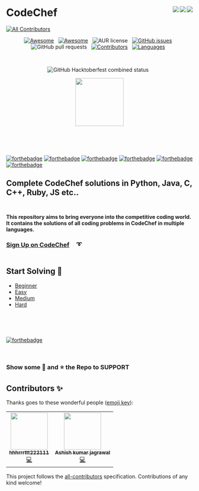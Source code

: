 # CodeChef <img align = "right" src ="https://img.shields.io/github/watchers/hhhrrrttt222111/CodeChef?style=flat-square&logo=CodeChef"> <img align = "right" src ="https://img.shields.io/github/stars/hhhrrrttt222111/CodeChef?style=flat-square&logo=CodeChef">    <img align = "right" src ="https://img.shields.io/github/forks/hhhrrrttt222111/CodeChef?style=flat-square&logo=CodeChef">
<!-- ALL-CONTRIBUTORS-BADGE:START - Do not remove or modify this section -->
[![All Contributors](https://img.shields.io/badge/all_contributors-2-orange.svg?style=flat-square)](#contributors-)
<!-- ALL-CONTRIBUTORS-BADGE:END -->

<div align="center">
 
[![Awesome](https://awesome.re/badge-flat2.svg)](https://awesome.re) &nbsp;
[![Awesome](https://img.shields.io/badge/PRs-welcome-brightgreen.svg?style=flat-square)](http://makeapullrequest.com) &nbsp;
![AUR license](https://img.shields.io/aur/license/android-studio?color=red&label=LICENCE&logo=CodeChef&logoColor=yellow&style=flat-square) &nbsp;
[![GitHub issues](https://img.shields.io/github/issues/hhhrrrttt222111/CodeChef?style=flat-square)](https://github.com/hhhrrrttt222111/CodeChef/issues) &nbsp;
![GitHub pull requests](https://img.shields.io/github/issues-pr/hhhrrrttt222111/CodeChef?style=flat-square)  &nbsp;
[![Contributors](https://img.shields.io/github/contributors/hhhrrrttt222111/CodeChef?style=flat-square)](https://github.com/hhhrrrttt222111/CodeChef/graphs/contributors) &nbsp;
[![Languages](https://img.shields.io/github/languages/count/hhhrrrttt222111/CodeChef?style=flat-square)](https://github.com/hhhrrrttt222111/CodeChef/search?l=Markdown) &nbsp;

 <br>
 
![GitHub Hacktoberfest combined status](https://img.shields.io/github/hacktoberfest/2020/hhhrrrttt222111/CodeChef?style=flat-square) &nbsp;




</div>
 
<p align="center">
   <img src="https://s3.amazonaws.com/codechef_shared/sites/all/themes/abessive/logo.svg" alt="" height="130px" >
</p>
<br><br><br>
 
 [![forthebadge](https://forthebadge.com/images/badges/made-with-c-plus-plus.svg)](https://forthebadge.com)
 [![forthebadge](https://forthebadge.com/images/badges/made-with-c.svg)](https://forthebadge.com)
 [![forthebadge](https://forthebadge.com/images/badges/made-with-java.svg)](https://forthebadge.com)
 [![forthebadge](https://forthebadge.com/images/badges/made-with-python.svg)](https://forthebadge.com)
 [![forthebadge](https://forthebadge.com/images/badges/made-with-ruby.svg)](https://forthebadge.com)
 [![forthebadge](https://forthebadge.com/images/badges/made-with-go.svg)](https://forthebadge.com)

## Complete CodeChef solutions in Python, Java, C, C++, Ruby, JS etc..   <br><br>

#### This repository aims to bring everyone into the competitive coding world. It contains the solutions of all coding problems in CodeChef in multiple languages.
 
 
### [Sign Up on CodeChef](https://www.codechef.com/signup) &nbsp; &nbsp; :curly_loop:   <br><br>
 
## Start Solving  :triangular_flag_on_post:
* [Beginner](https://www.codechef.com/problems/school/?sort_by=SuccessfulSubmission&sorting_order=desc)
* [Easy](https://www.codechef.com/problems/easy/?sort_by=SuccessfulSubmission&sorting_order=desc)
* [Medium](https://www.codechef.com/problems/medium/?sort_by=SuccessfulSubmission&sorting_order=desc)
* [Hard](https://www.codechef.com/problems/hard/?sort_by=SuccessfulSubmission&sorting_order=desc)
 
 
<br><br><br>

[![forthebadge](https://forthebadge.com/images/badges/powered-by-coffee.svg)](https://forthebadge.com)

<br>
 
### Show some :green_heart: and :star: the Repo to SUPPORT 


## Contributors ✨

Thanks goes to these wonderful people ([emoji key](https://allcontributors.org/docs/en/emoji-key)):

<!-- ALL-CONTRIBUTORS-LIST:START - Do not remove or modify this section -->
<!-- prettier-ignore-start -->
<!-- markdownlint-disable -->
<table>
  <tr>
    <td align="center"><a href="http://hhhrrrttt222111.me/"><img src="https://avatars2.githubusercontent.com/u/43471295?v=4" width="100px;" alt=""/><br /><sub><b>hhhrrrttt222111</b></sub></a><br /><a href="https://github.com/hhhrrrttt222111/CodeChef/commits?author=hhhrrrttt222111" title="Code">💻</a></td>
    <td align="center"><a href="https://ashishjagrawal.github.io/"><img src="https://avatars0.githubusercontent.com/u/44999678?v=4" width="100px;" alt=""/><br /><sub><b>Ashish kumar jagrawal</b></sub></a><br /><a href="https://github.com/hhhrrrttt222111/CodeChef/commits?author=Ashishjagrawal" title="Code">💻</a></td>
  </tr>
</table>

<!-- markdownlint-enable -->
<!-- prettier-ignore-end -->
<!-- ALL-CONTRIBUTORS-LIST:END -->

This project follows the [all-contributors](https://github.com/all-contributors/all-contributors) specification. Contributions of any kind welcome!
